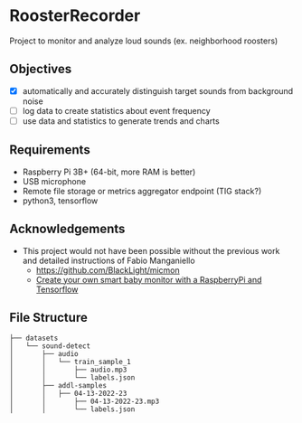 # RoosterRecorder
Project to monitor and analyze loud sounds (ex. neighborhood roosters)

## Objectives
 - [X] automatically and accurately distinguish target sounds from background noise
 - [ ] log data to create statistics about event frequency 
 - [ ] use data and statistics to generate trends and charts

## Requirements
 - Raspberry Pi 3B+ (64-bit, more RAM is better)
 - USB microphone
 - Remote file storage or metrics aggregator endpoint (TIG stack?)
 - python3, tensorflow

## Acknowledgements
 - This project would not have been possible without the previous work and detailed instructions of Fabio Manganiello
   - https://github.com/BlackLight/micmon
   - [Create your own smart baby monitor with a RaspberryPi and Tensorflow](https://towardsdatascience.com/create-your-own-smart-baby-monitor-with-a-raspberrypi-and-tensorflow-5b25713410ca)

## File Structure
```
├── datasets
│   └── sound-detect
│       ├── audio
│       │   └── train_sample_1
│       │       ├── audio.mp3
│       │       └── labels.json
│       ├── addl-samples
│       │   ├── 04-13-2022-23
│       │       ├── 04-13-2022-23.mp3
│       │       └── labels.json
```
